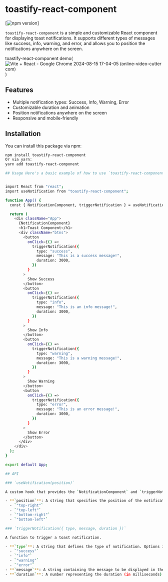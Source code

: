 # toastify-react-component

[![npm version](https://badge.fury.io/js/npm.svg)]

`toastify-react-component` is a simple and customizable React component for displaying toast notifications. It supports different types of messages like success, info, warning, and error, and allows you to position the notifications anywhere on the screen.

toastify-react-component demo(![Vite + React - Google Chrome 2024-08-15 17-04-05 (online-video-cutter com)](https://github.com/user-attachments/assets/4b4c2773-676a-4bfc-9b0d-ddff9dc6a46c)
)

## Features

- Multiple notification types: Success, Info, Warning, Error
- Customizable duration and animation
- Position notifications anywhere on the screen
- Responsive and mobile-friendly

## Installation

You can install this package via npm:

```bash
npm install toastify-react-component
Or via yarn:
yarn add toastify-react-component

## Usage Here's a basic example of how to use `toastify-react-component` in your project:


import React from "react";
import useNotification from "toastify-react-component";

function App() {
  const { NotificationComponent, triggerNotification } = useNotification("top-right");

  return (
    <div className="App">
      {NotificationComponent}
      <h1>Toast Component</h1>
      <div className="btns">
        <button
          onClick={() =>
            triggerNotification({
              type: "success",
              message: "This is a success message!",
              duration: 3000,
            })
          }
        >
          Show Success
        </button>
        <button
          onClick={() =>
            triggerNotification({
              type: "info",
              message: "This is an info message!",
              duration: 3000,
            })
          }
        >
          Show Info
        </button>
        <button
          onClick={() =>
            triggerNotification({
              type: "warning",
              message: "This is a warning message!",
              duration: 3000,
            })
          }
        >
          Show Warning
        </button>
        <button
          onClick={() =>
            triggerNotification({
              type: "error",
              message: "This is an error message!",
              duration: 3000,
            })
          }
        >
          Show Error
        </button>
      </div>
    </div>
  );
}

export default App;

## API

### `useNotification(position)`

A custom hook that provides the `NotificationComponent` and `triggerNotification` function.

- **`position`**: A string that specifies the position of the notification on the screen. Options include:
  - `"top-right"`
  - `"top-left"`
  - `"bottom-right"`
  - `"bottom-left"`

### `triggerNotification({ type, message, duration })`

A function to trigger a toast notification.

- **`type`**: A string that defines the type of notification. Options include:
  - `"success"`
  - `"info"`
  - `"warning"`
  - `"error"`
- **`message`**: A string containing the message to be displayed in the notification.
- **`duration`**: A number representing the duration (in milliseconds) for which the notification will remain visible.
```
